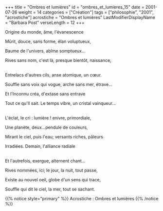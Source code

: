 +++
title = "Ombres et lumières"
id = "ombres_et_lumieres_15"
date = 2001-07-26
weight = 14
categories = ["Création"]
tags = ["philosophie", "2001", "acrostiche"]
acrostiche = "Ombres et lumières"
LastModifierDisplayName = "Barbara Post"
verseLength = 12
+++

Origine du monde, âme, l'évanescence

Mûrit, douce, sans forme, élan voluptueux,

Baume de l'univers, abîme somptueux...

Rives sans nom, c'est là, presque bientôt, naissance,

 \
Entrelacs d'autres cils, anse atomique, un cœur.

Souffle sans voix qui vogue, arche sans mer, étrave...

Et l'Inconnu créa, d'extase sans entrave

Tout ce qu'Il sait. Le temps vibre, un cristal vainqueur...

 \
L'éclat, le cri : lumière ! enivre, primordiale,

Une planète, deux...pendule de couleurs,

Mirant le ciel, puis l'eau; versants riches, pâleurs

Irradiées. Demain, l'alliance radiale

 \
Et l'autrefois, exergue, alternent chant...

Rives nommées, ici; le jour, la nuit, tout passe,

Existe au nouvel oeil, globe d'un sens qui trace,

Souffle qui dit le ciel, la mer, tout se sachant.

{{% notice style="primary" %}}
Acrostiche : Ombres et lumières
{{% /notice %}}
